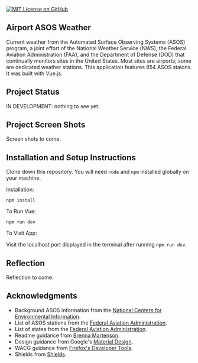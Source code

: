 [![MIT License on GitHub](https://img.shields.io/github/license/seankelliher/airport-asos-weather?style=flat-square)](/LICENSE.txt)
## Airport ASOS Weather

Current weather from the Automated Surface Observing Systems (ASOS) program, a joint effort of the National Weather Service (NWS), the Federal Aviation Administration (FAA), and the Department of Defense (DOD) that continually monitors sites in the United States. Most sites are airports; some are dedicated weather stations. This application features 854 ASOS staions. It was built with Vue.js.

## Project Status

IN DEVELOPMENT: nothing to see yet.

## Project Screen Shots

Screen shots to come.

## Installation and Setup Instructions

Clone down this repository. You will need `node` and `npm` installed globally on your machine.

Installation:

`npm install`  

To Run Vue:

`npm run dev`   

To Visit App:

Visit the localhost port displayed in the terminal after running `npm run dev`.

## Reflection

Reflection to come.

## Acknowledgments

* Background ASOS information from the [National Centers for Environmental Information](https://www.ncei.noaa.gov/products/land-based-station/automated-surface-weather-observing-systems).
* List of ASOS stations from the [Federal Aviation Administration](https://www.faa.gov/air_traffic/weather/asos?state=AK).
* List of states from the [Federal Aviation Administration](https://www.faa.gov/air_traffic/publications/atpubs/cnt_html/appendix_a.html).
* Readme guidance from [Brenna Martenson](https://gist.github.com/martensonbj/6bf2ec2ed55f5be723415ea73c4557c4).
* Design guidance from Google's [Material Design](https://material.io/design).
* WACG guidance from [Firefox's Developer Tools](https://firefox-source-docs.mozilla.org/devtools-user/#).
* Shields from [Shields](https://shields.io).